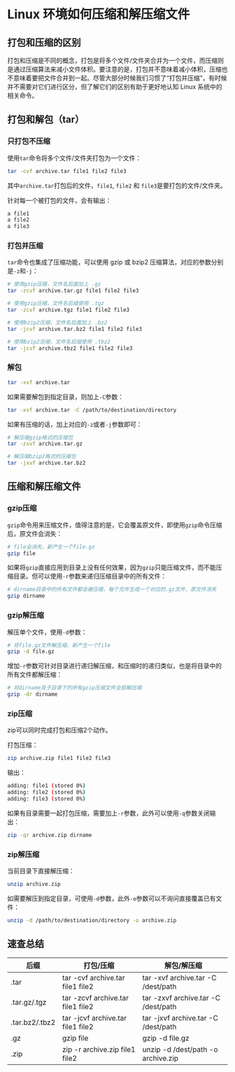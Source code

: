# Linux 环境如何压缩和解压缩文件

## 打包和压缩的区别

打包和压缩是不同的概念，打包是将多个文件/文件夹合并为一个文件，而压缩则是通过压缩算法来减小文件体积。要注意的是，打包并不意味着减小体积，压缩也不意味着要把文件合并到一起。尽管大部分时候我们习惯了“打包并压缩”，有时候并不需要对它们进行区分，但了解它们的区别有助于更好地认知 Linux 系统中的相关命令。

## 打包和解包（tar）

### 只打包不压缩

使用`tar`命令将多个文件/文件夹打包为一个文件：

```sh
tar -cvf archive.tar file1 file2 file3
```

其中`archive.tar`打包后的文件，`file1`, `file2` 和 `file3`是要打包的文件/文件夹。

针对每一个被打包的文件，会有输出：

```sh
a file1
a file2
a file3
```

### 打包并压缩

`tar`命令也集成了压缩功能，可以使用 gzip 或 bzip2 压缩算法，对应的参数分别是`-z`和`-j`：

```sh
# 使用gzip压缩，文件名后面加上 .gz
tar -zcvf archive.tar.gz file1 file2 file3

# 使用gzip压缩，文件名后缀使用 .tgz
tar -zcvf archive.tgz file1 file2 file3

# 使用bzip2压缩，文件名后面加上 .bz2
tar -jcvf archive.tar.bz2 file1 file2 file3

# 使用bzip2压缩，文件名后缀使用 .tbz2
tar -jcvf archive.tbz2 file1 file2 file3
```

### 解包

```sh
tar -xvf archive.tar
```

如果需要解包到指定目录，则加上`-C`参数：

```sh
tar -xvf archive.tar -C /path/to/destination/directory
```

如果有压缩的话，加上对应的`-z`或者`-j`参数即可：

```sh
# 解压缩gzip格式的压缩包
tar -zxvf archive.tar.gz

# 解压缩bzip2格式的压缩包
tar -jxvf archive.tar.bz2
```

## 压缩和解压缩文件

### gzip压缩

`gzip`命令用来压缩文件，值得注意的是，它会覆盖原文件，即使用`gzip`命令压缩后，原文件会消失：

```sh
# file会消失，新产生一个file.gz
gzip file
```

如果将`gzip`直接应用到目录上没有任何效果，因为`gzip`只能压缩文件，而不能压缩目录。但可以使用`-r`参数来递归压缩目录中的所有文件：

```sh
# dirname目录中的所有文件都会被压缩，每个文件生成一个对应的.gz文件，原文件消失
gzip dirname
```

### gzip解压缩

解压单个文件，使用`-d`参数：

```sh
# 将file.gz文件解压缩，新产生一个file
gzip -d file.gz
```

增加`-r`参数可针对目录进行递归解压缩，和压缩时的递归类似，也是将目录中的所有文件都解压缩：

```sh
# 将dirname及子目录下的所有gzip压缩文件全部解压缩
gzip -dr dirname
```

### zip压缩

zip可以同时完成打包和压缩2个动作。

打包压缩：

```sh
zip archive.zip file1 file2 file3
```

输出：

```sh
adding: file1 (stored 0%)
adding: file2 (stored 0%)
adding: file3 (stored 0%)
```

如果有目录需要一起打包压缩，需要加上`-r`参数，此外可以使用`-q`参数关闭输出：

```sh
zip -qr archive.zip dirname
```

### zip解压缩

当前目录下直接解压缩：

```sh
unzip archive.zip
```

如需要解压到指定目录，可使用`-d`参数，此外`-o`参数可以不询问直接覆盖已有文件：

```sh
unzip -d /path/to/destination/directory -o archive.zip
```

## 速查总结

| 后缀 | 打包/压缩 | 解包/解压缩 |
| ---- | ------- | --------- |
| .tar | tar -cvf archive.tar file1 file2  | tar -xvf archive.tar -C /dest/path |
| .tar.gz/.tgz | tar -zcvf archive.tar file1 file2  | tar -zxvf archive.tar -C /dest/path |
| .tar.bz2/.tbz2 | tar -jcvf archive.tar file1 file2  | tar -jxvf archive.tar -C /dest/path |
| .gz | gzip file  | gzip -d file.gz |
| .zip | zip -r archive.zip file1 file2  | unzip -d /dest/path -o archive.zip |
